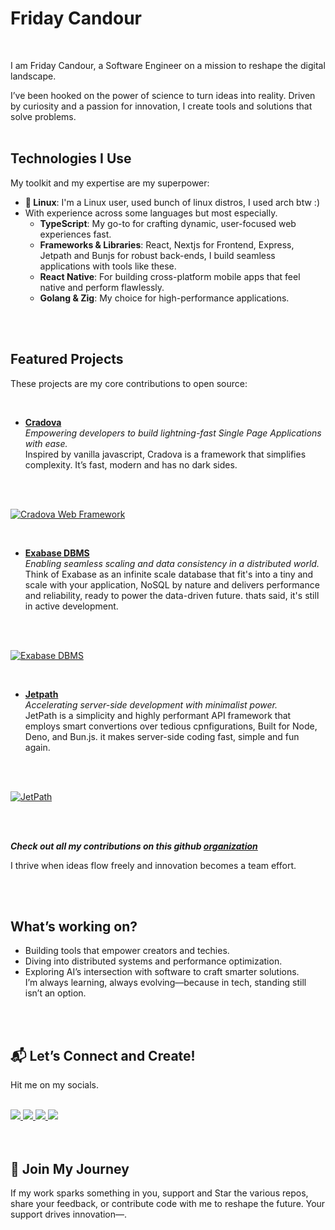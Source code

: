 # Friday Candour

<br>

I am Friday Candour, a Software Engineer on a mission to reshape the digital landscape.

I’ve been hooked on the power of science to turn ideas into reality. Driven by curiosity and a passion for innovation, I create tools and solutions that solve problems.
<br>
<br>

## Technologies I Use

My toolkit and my expertise are my superpower:

- **🐧 Linux**: I'm a Linux user, used bunch of linux distros, I used arch btw :)
- With experience across some languages but most especially.
  - **TypeScript**: My go-to for crafting dynamic, user-focused web experiences fast.
  - **Frameworks & Libraries**: React, Nextjs for Frontend, Express, Jetpath and Bunjs for robust back-ends, I build seamless applications with tools like these.
  - **React Native**: For building cross-platform mobile apps that feel native and perform flawlessly.
  - **Golang & Zig**: My choice for high-performance applications.

<br>
<br>

## Featured Projects

These projects are my core contributions to open source:

<br>

- **[Cradova](https://github.com/Codedynasty-dev/cradova)**  
  _Empowering developers to build lightning-fast Single Page Applications with ease._  
  Inspired by vanilla javascript, Cradova is a framework that simplifies complexity. It’s fast, modern and has no dark sides.

<br>
<br>

[![Cradova Web Framework](https://github-readme-stats.vercel.app/api/pin/?username=Codedynasty-dev&repo=cradova)](https://github.com/Codedynasty-dev/cradova)

<br>

- **[Exabase DBMS](https://github.com/Codedynasty-dev/Exabase)**  
  _Enabling seamless scaling and data consistency in a distributed world._  
  Think of Exabase as an infinite scale database that fit's into a tiny and scale with your application, NoSQL by nature and delivers performance and reliability, ready to power the data-driven future. thats said, it's still in active development.

<br>
<br>

[![Exabase DBMS](https://github-readme-stats.vercel.app/api/pin/?username=Codedynasty-dev&repo=Exabase)](https://github.com/Codedynasty-dev/Exabase)

<br>

- **[Jetpath](https://github.com/Codedynasty-dev/Jetpath)**  
  _Accelerating server-side development with minimalist power._  
  JetPath is a simplicity and highly performant API framework that employs smart convertions over tedious cpnfigurations, Built for Node, Deno, and Bun.js.
  it makes server-side coding fast, simple and fun again.
<br>
<br>

[![JetPath](https://github-readme-stats.vercel.app/api/pin/?username=Codedynasty-dev&repo=JetPath)](https://github.com/Codedynasty-dev/JetPath)

<br>
<br>

**_Check out all my contributions on this github [organization](https://github.com/CodeDynasty-dev)_**

I thrive when ideas flow freely and innovation becomes a team effort.

<br>
<br>

## What’s working on?

- Building tools that empower creators and techies.
- Diving into distributed systems and performance optimization.
- Exploring AI’s intersection with software to craft smarter solutions.  
  I’m always learning, always evolving—because in tech, standing still isn’t an option.

<br>
<br>

## 📬 Let’s Connect and Create!

Hit me on my socials.
<br>
<br>

<div class="flex gap-2">
<a href="https://www.twitter.com/fridaycandour" alt="Follow Me on Twitter"> 
    <img src="https://img.shields.io/badge/twitter-%231DA1F2.svg?&style=for-the-badge&logo=twitter&logoColor=white" />
</a>
<a href="https://www.linkedin.com/in/friday-candour-8a18011a5/" alt="Connect on LinkedIn"> 
  <img src="https://img.shields.io/badge/linkedin-%230077B5.svg?&style=for-the-badge&logo=linkedin&logoColor=white" />
</a>
<a href="mailto:fridaycandours@gmail.com">
  <img src="https://img.shields.io/badge/email me-%23D14836.svg?&style=for-the-badge&logo=gmail&logoColor=white" />
</a>
<a href="https://api.whatsapp.com/send?phone=2348166948755&text=Hello%20Friday,%20I%20got%20your%20contact%20from%20your%20Github%20profile" alt="Connect on Whatsapp"> 
    <img src="https://img.shields.io/badge/WHATSAPP-%2325D366.svg?&style=for-the-badge&logo=whatsapp&logoColor=white" />
</a>
</div>

<br>
<br>

## 🚀 Join My Journey

If my work sparks something in you, support and Star the various repos, share your feedback, or contribute code with me to reshape the future. Your support drives innovation—.

